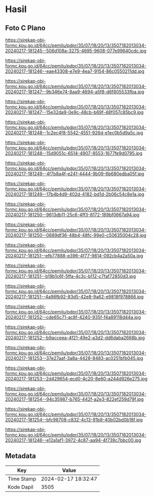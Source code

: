 # Hasil

## Foto C Plano

https://sirekap-obj-formc.kpu.go.id/64cc/pemilu/pdpr/35/07/18/20/13/3507182013034-20240217-181245--506d108a-3275-4695-9608-077e99640cdc.jpg

https://sirekap-obj-formc.kpu.go.id/64cc/pemilu/pdpr/35/07/18/20/13/3507182013034-20240217-181246--eae43308-e7e9-4ea7-9154-86c0550211dd.jpg

https://sirekap-obj-formc.kpu.go.id/64cc/pemilu/pdpr/35/07/18/20/13/3507182013034-20240217-181247--9b346e74-8aa9-4694-a5f8-d6f805533fba.jpg

https://sirekap-obj-formc.kpu.go.id/64cc/pemilu/pdpr/35/07/18/20/13/3507182013034-20240217-181247--15e32da9-0e9c-48cb-b69f-48f057c85bc9.jpg

https://sirekap-obj-formc.kpu.go.id/64cc/pemilu/pdpr/35/07/18/20/13/3507182013034-20240217-181248--1c2ec4f8-5542-4551-926d-e1ec0b5d9a5c.jpg

https://sirekap-obj-formc.kpu.go.id/64cc/pemilu/pdpr/35/07/18/20/13/3507182013034-20240217-181248--15d9051c-6514-4907-8553-1677fe9d0795.jpg

https://sirekap-obj-formc.kpu.go.id/64cc/pemilu/pdpr/35/07/18/20/13/3507182013034-20240217-181249--4f7b8a4f-e241-4444-9b09-6b680edba05f.jpg

https://sirekap-obj-formc.kpu.go.id/64cc/pemilu/pdpr/35/07/18/20/13/3507182013034-20240217-181249--17b4b4d9-402d-4182-bd1d-2b06c54c8e1a.jpg

https://sirekap-obj-formc.kpu.go.id/64cc/pemilu/pdpr/35/07/18/20/13/3507182013034-20240217-181250--9613db11-25c6-4ff3-8172-189bf0667a94.jpg

https://sirekap-obj-formc.kpu.go.id/64cc/pemilu/pdpr/35/07/18/20/13/3507182013034-20240217-181250--0689df36-48b4-48fc-99e0-c50635004c28.jpg

https://sirekap-obj-formc.kpu.go.id/64cc/pemilu/pdpr/35/07/18/20/13/3507182013034-20240217-181251--efb77888-e396-4f77-9814-092cb4a2a50a.jpg

https://sirekap-obj-formc.kpu.go.id/64cc/pemilu/pdpr/35/07/18/20/13/3507182013034-20240217-181251--b19b1c6f-5ffa-4c3c-b112-c7faf72850d3.jpg

https://sirekap-obj-formc.kpu.go.id/64cc/pemilu/pdpr/35/07/18/20/13/3507182013034-20240217-181251--4a98fb92-83d5-42e8-9a62-e9818f978866.jpg

https://sirekap-obj-formc.kpu.go.id/64cc/pemilu/pdpr/35/07/18/20/13/3507182013034-20240217-181252--cde65c71-ac8f-4240-935f-f4a89118d44a.jpg

https://sirekap-obj-formc.kpu.go.id/64cc/pemilu/pdpr/35/07/18/20/13/3507182013034-20240217-181252--b9acceea-4f21-49e2-a3d2-dd6daba2668b.jpg

https://sirekap-obj-formc.kpu.go.id/64cc/pemilu/pdpr/35/07/18/20/13/3507182013034-20240217-181253--37e27aaf-3a8a-4428-8483-ac0251bfb045.jpg

https://sirekap-obj-formc.kpu.go.id/64cc/pemilu/pdpr/35/07/18/20/13/3507182013034-20240217-181253--2d429654-ecd0-4c20-8e60-a244d926e275.jpg

https://sirekap-obj-formc.kpu.go.id/64cc/pemilu/pdpr/35/07/18/20/13/3507182013034-20240217-181254--94c35987-b765-442f-a2e3-822ef259d79f.jpg

https://sirekap-obj-formc.kpu.go.id/64cc/pemilu/pdpr/35/07/18/20/13/3507182013034-20240217-181254--bfc98708-c832-4c13-91b8-40b02bd0b18f.jpg

https://sirekap-obj-formc.kpu.go.id/64cc/pemilu/pdpr/35/07/18/20/13/3507182013034-20240217-181246--e12a1af1-3972-4c87-aa94-4f739c7bbc00.jpg


## Metadata

| Key        | Value               |
| ---------- | ------------------- |
| Time Stamp | 2024-02-17 18:32:47 |
| Kode Dapil | 3505                |




